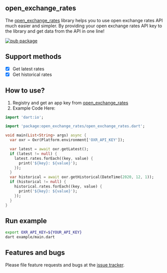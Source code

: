 ## open_exchange_rates
The [open_exchange_rates](https://openexchangerates.org) library helps you to use open exchange rates API much easier and simpler.
By providing your open exchange rates API key to the library and get data from the API in one line!

[![pub package](https://img.shields.io/pub/v/open_exchange_rates.svg)](https://pub.dartlang.org/packages/open_exchange_rates)

## Support methods
- [x] Get latest rates
- [x] Get historical rates

## How to use?
1. Registry and get an app key from [open_exchange_rates](https://openexchangerates.org)
2. Example Code Here: 
```dart
import 'dart:io';

import 'package:open_exchange_rates/open_exchange_rates.dart';

void main(List<String> args) async {
  var oxr = Oxr(Platform.environment['OXR_API_KEY']);

  var latest = await oxr.getLatest();
  if (latest != null) {
    latest.rates.forEach((key, value) {
      print('${key}: ${value}');
    });
  }
  var historical = await oxr.getHistorical(DateTime(2020, 12, 1));
  if (historical != null) {
    historical.rates.forEach((key, value) {
      print('${key}: ${value}');
    });
  }
}
```
## Run example
```bash
export OXR_API_KEY=${YOUR_API_KEY}
dart example/main.dart 
```

## Features and bugs

Please file feature requests and bugs at the [issue tracker][issue_tracker].

[issue_tracker]: https://github.com/cychiang/open_exchange_rates/issues
